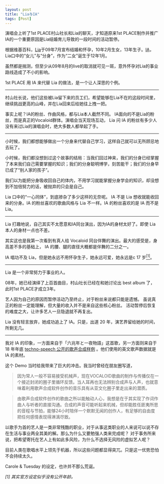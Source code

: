 ```yaml
---
layout: post
title: "Lia与IA"
tags: [Post]
---
```


演唱会上听了1st PLACE村山社长和Lia的聊天，才知道原来1st PLACE制作并推广IA的一个重要原因是Lia结婚育儿导致的一段时间的活动暂停。

根据维基百科，[Lia](https://ja.wikipedia.org/wiki/Lia)于09年7月宣布结婚和怀孕，10年2月生女，13年生子。[IA](https://ja.wikipedia.org/wiki/IA_-ARIA_ON_THE_PLANETES-)，Lia口中的“女儿”与“分身”，作为“二女”诞生于12年1月。

虽然都是揣测，但至少从09年8月的live的取消就可见一斑，意外怀孕对Lia的事业路线造成了不小的影响。

1st PLACE 用 IA 来代替 Lia 的做法，是一个让人深思的个例。

<hr/>

村山社长说，他们这些被Lia留下来的员工们，希望能够在Lia不在的这段时间里，继续挑战更高的山峰，并在Lia回来后给她往上拽一把。

事实上呢？IA的粉丝、作曲风格，都与Lia本人截然不同。
IA面向的不是Lia的粉丝，而是真正的Vocaloid群体。演唱会当天现场互动， Lia 问 IA 的粉丝有多少人没有来过Lia的演唱会时，绝大多数人都举起了手。

<hr/>

小时候，我们都想能够做出一个分身来代替自己学习，这样自己就可以无所顾忌地去玩了。

小时候，我们都没想到过这个故事的结局：当我们回过神来，我们的分身已经掌握了本来我们自己需要掌握的知识；我们的分身聪明博学，刻苦能干；我们的分身早已成了“别人家的孩子”。

我们以为能把分身吸收回自己的体内，不用学习就能掌握分身学会的知识，却没想到不加倍努力的话，被抛弃的只会是自己。

Lia 口中的“一心同体”，到底掺杂了多少这样的无奈呢。 IA 不是 Lia 想收就能收回来的分身。IA 的粉丝喜欢的歌曲风格与 Lia 不一样。IA 的粉丝喜欢的是 IA 而不是 Lia。

<hr/>

Lia 打趣地说，自己其实不太愿意和IA同台演出，因为IA的身材太好了。即使 Lia 本人的身材一点也不差。

其实这也是我第一次看到有真人给 Vocaloid 同台伴舞的演出。最大的感受是，身高差不多的基础上， IA 的腰、腿的直径大概都是伴舞的二分之一。

IA 唱功不及 Lia，但是她永远不用怀孕生子，她永远可爱，她永远是c 17 岁<a href="#fn1"><sup>[1]</sup></a>。

<hr/>

Lia 是一个非常努力于事业的人。

08年，她已经演绎了上百首曲目，村山社长已经在和她讨论出 best album 了，此时1st PLACE才成立3年。

艺人因为自己的原因而暂停活动乃至终止，对于粉丝来说都只能是遗憾。
虽说真正的粉丝一定能理解，但大量的收入并不是来自这些核心粉丝。
活动暂停后恢复的难度之大，让许多艺人一旦隐退就不再复出。

Lia 没有轻言放弃，她成功追上了 IA。只是，出道 20 年，演艺界留给她的时间，所剩无几。

<hr/>

我对 IA 的印象，一方面来自于「六兆年と一夜物語」这首歌，另一方面则来自于 18 年年底
[techno-speech 公开的歌声合成样例](https://www.techno-speech.com/news-20181214a-en)
。他们使用的英文歌声数据就是 IA 的素材。

这个 Demo 当时给我带来了巨大的冲击。我当时曾经在朋友圈写道，

> 因为常人一般不容易接受机械声，现在VOCALOID歌曲的制作与传播仅在一个接近封闭的圈子里循环反馈。当人耳再也无法辨别合成声与人声，也就意味着利用歌声合成软件创作的音乐具有从亚文化圈子里走出来的潜质。

> 由歌声合成软件创作的歌曲之所以能触动人心，我想是在于其实现了作词作曲人与听者的直接沟通。合成的声音可能听起来机械，但却能胜任匪夷所思的音程与节拍，能够24小时陪伴一个默默无闻的创作人，有足够的自由度把任何感情表现得淋漓尽致。

以歌手为首的艺人是一类非常残酷的职业，对于从事这类职业的人来说可以说不存在生活与事业两全其美的解。那么为什么又要勉强人类来完成呢？ 对于事务所来说，把希望寄托在艺人上有如此多风险，为什么不选择无风险的虚拟艺人呢？

目前人类在歌唱水平上领先于机器，所以这些问题都显得突兀。只是这一优势恐怕不会持续太久。

Carole & Tuesday 的设定，也许并不那么荒诞。

<i id="fn1">[1] 其实官方设定似乎没有公开年龄。</i>